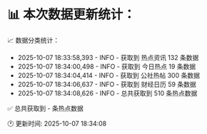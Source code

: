 📊 本次数据更新统计：
==========================

📈 数据分类统计：
- 2025-10-07 18:33:58,393 - INFO - 获取到 热点资讯 132 条数据
- 2025-10-07 18:34:00,498 - INFO - 获取到 今日热点 19 条数据
- 2025-10-07 18:34:04,414 - INFO - 获取到 公社热帖 300 条数据
- 2025-10-07 18:34:06,637 - INFO - 获取到 财经日历 59 条数据
- 2025-10-07 18:34:08,626 - INFO - 总共获取到 510 条热点数据

✅ 总共获取到 - 条热点数据

🕐 更新时间: 2025-10-07 18:34:08
